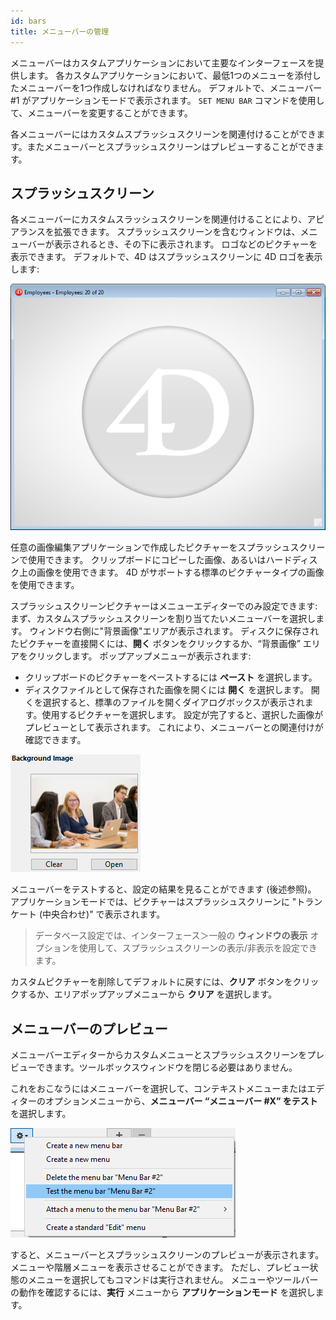 ```yaml
---
id: bars
title: メニューバーの管理
---
```


メニューバーはカスタムアプリケーションにおいて主要なインターフェースを提供します。 各カスタムアプリケーションにおいて、最低1つのメニューを添付したメニューバーを1つ作成しなければなりません。 デフォルトで、メニューバー#1 がアプリケーションモードで表示されます。 `SET MENU BAR` コマンドを使用して、メニューバーを変更することができます。

各メニューバーにはカスタムスプラッシュスクリーンを関連付けることができます。またメニューバーとスプラッシュスクリーンはプレビューすることができます。

## スプラッシュスクリーン

各メニューバーにカスタムスラッシュスクリーンを関連付けることにより、アピアランスを拡張できます。 スプラッシュスクリーンを含むウィンドウは、メニューバーが表示されるとき、その下に表示されます。 ロゴなどのピクチャーを表示できます。 デフォルトで、4D はスプラッシュスクリーンに 4D ロゴを表示します:

![](../assets/en/Menus/splash1.png)

任意の画像編集アプリケーションで作成したピクチャーをスプラッシュスクリーンで使用できます。 クリップボードにコピーした画像、あるいはハードディスク上の画像を使用できます。 4D がサポートする標準のピクチャータイプの画像を使用できます。

スプラッシュスクリーンピクチャーはメニューエディターでのみ設定できます: まず、カスタムスプラッシュスクリーンを割り当てたいメニューバーを選択します。 ウィンドウ右側に"背景画像"エリアが表示されます。 ディスクに保存されたピクチャーを直接開くには、**開く** ボタンをクリックするか、“背景画像” エリアをクリックします。 ポップアップメニューが表示されます:

- クリップボードのピクチャーをペーストするには **ペースト** を選択します。
- ディスクファイルとして保存された画像を開くには **開く** を選択します。 開くを選択すると、標準のファイルを開くダイアログボックスが表示されます。使用するピクチャーを選択します。 設定が完了すると、選択した画像がプレビューとして表示されます。 これにより、メニューバーとの関連付けが確認できます。

![](../assets/en/Menus/splash2.png)

メニューバーをテストすると、設定の結果を見ることができます (後述参照)。 アプリケーションモードでは、ピクチャーはスプラッシュスクリーンに "トランケート (中央合わせ)" で表示されます。

> データベース設定では、インターフェース＞一般の **ウィンドウの表示** オプションを使用して、スプラッシュスクリーンの表示/非表示を設定できます。

カスタムピクチャーを削除してデフォルトに戻すには、**クリア** ボタンをクリックするか、エリアポップアップメニューから **クリア** を選択します。

## メニューバーのプレビュー

メニューバーエディターからカスタムメニューとスプラッシュスクリーンをプレビューできます。ツールボックスウィンドウを閉じる必要はありません。

これをおこなうにはメニューバーを選択して、コンテキストメニューまたはエディターのオプションメニューから、**メニューバー “メニューバー #X” をテスト** を選択します。

![](../assets/en/Menus/splash3.png)

すると、メニューバーとスプラッシュスクリーンのプレビューが表示されます。 メニューや階層メニューを表示させることができます。 ただし、プレビュー状態のメニューを選択してもコマンドは実行されません。 メニューやツールバーの動作を確認するには、**実行** メニューから **アプリケーションモード** を選択します。
